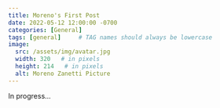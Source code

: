 ```yaml
---
title: Moreno's First Post
date: 2022-05-12 12:00:00 -0700
categories: [General]
tags: [general]     # TAG names should always be lowercase
image:
  src: /assets/img/avatar.jpg
  width: 320   # in pixels
  height: 214   # in pixels
  alt: Moreno Zanetti Picture
---
```

In progress...